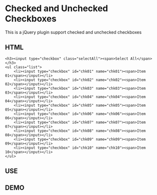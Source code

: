 # Checked and Unchecked Checkboxes

This is a jQuery plugin support checked and unchecked checkboxes

## HTML

    <h3><input type="checkbox" class="selectAll"><span>Select All</span></h3>
	<ul class="list">
		<li><input type="checkbox" id="chk01" name="chk01"><span>Item 01</span></input></li>
		<li><input type="checkbox" id="chk02" name="chk02"><span>Item 02</span></input></li>
		<li><input type="checkbox" id="chk03" name="chk03"><span>Item 03</span></input></li>
		<li><input type="checkbox" id="chk04" name="chk04"><span>Item 04</span></input></li>
		<li><input type="checkbox" id="chk05" name="chk05"><span>Item 05</span></input></li>
		<li><input type="checkbox" id="chk06" name="chk06"><span>Item 06</span></input></li>
		<li><input type="checkbox" id="chk07" name="chk07"><span>Item 07</span></input></li>
		<li><input type="checkbox" id="chk08" name="chk08"><span>Item 08</span></input></li>
		<li><input type="checkbox" id="chk09" name="chk09"><span>Item 09</span></input></li>
		<li><input type="checkbox" id="chk10" name="chk10"><span>Item 10</span></input></li>
	</ul>

## USE

## DEMO
